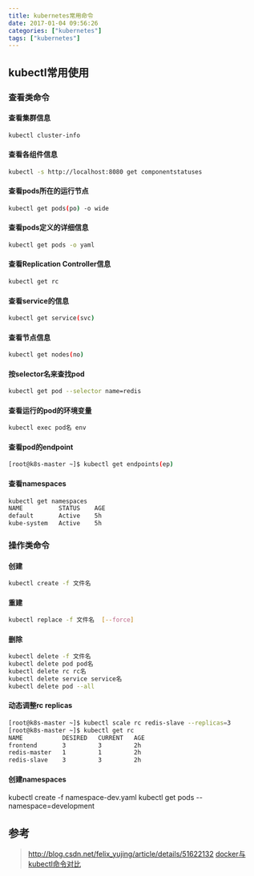 ```yaml
---
title: kubernetes常用命令
date: 2017-01-04 09:56:26
categories: ["kubernetes"]
tags: ["kubernetes"]
---
```

## kubectl常用使用

### 查看类命令

#### 查看集群信息
```bash
kubectl cluster-info
```

#### 查看各组件信息
```bash
kubectl -s http://localhost:8080 get componentstatuses
```

#### 查看pods所在的运行节点
```bash
kubectl get pods(po) -o wide
```

#### 查看pods定义的详细信息
```bash
kubectl get pods -o yaml
```

#### 查看Replication Controller信息
```bash
kubectl get rc
```

#### 查看service的信息
```bash
kubectl get service(svc)
```

#### 查看节点信息
```bash
kubectl get nodes(no)
```

#### 按selector名来查找pod
```bash
kubectl get pod --selector name=redis
```

#### 查看运行的pod的环境变量
```bash
kubectl exec pod名 env
```

#### 查看pod的endpoint
```bash
[root@k8s-master ~]$ kubectl get endpoints(ep)
```

#### 查看namespaces
```bash
kubectl get namespaces
NAME          STATUS    AGE
default       Active    5h
kube-system   Active    5h
```

### 操作类命令

#### 创建
```bash
kubectl create -f 文件名
```

#### 重建
```bash
kubectl replace -f 文件名  [--force]
```

#### 删除
```bash
kubectl delete -f 文件名
kubectl delete pod pod名
kubectl delete rc rc名
kubectl delete service service名
kubectl delete pod --all
```

#### 动态调整rc replicas
```bash
[root@k8s-master ~]$ kubectl scale rc redis-slave --replicas=3
[root@k8s-master ~]$ kubectl get rc
NAME           DESIRED   CURRENT   AGE
frontend       3         3         2h
redis-master   1         1         2h
redis-slave    3         3         2h
```

#### 创建namespaces
kubectl create -f namespace-dev.yaml
kubectl get pods --namespace=development

## 参考
> http://blog.csdn.net/felix_yujing/article/details/51622132
> [docker与kubectl命令对比](http://www.pangxie.space/docker/157)